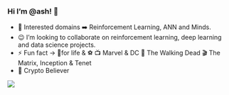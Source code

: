 ### Hi I’m @ash! 👋





- :eyes: Interested domains :arrow_right: Reinforcement Learning, ANN and Minds.
- :wink: I’m looking to collaborate on reinforcement learning, deep learning and data science projects.
- :zap:  Fun fact -> :ramen:for life & ⚽ :tv: Marvel & DC :zombie: The Walking Dead :clapper: The Matrix, Inception & Tenet
- :rocket: Crypto Believer 


<img src="https://github-readme-stats.vercel.app/api?username=ashyibo23&&show_icons=true&title_color=ffffff&icon_color=bb2acf&text_color=daf7dc&bg_color=151515">



